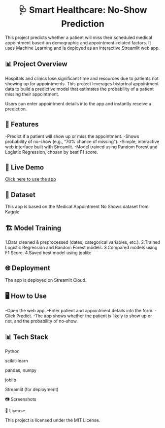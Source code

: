 <h1 align="center">🩺 <b>Smart Healthcare: No-Show Prediction</b></h1>
This project predicts whether a patient will miss their scheduled medical appointment based on demographic and appointment-related factors.
It uses Machine Learning and is deployed as an interactive Streamlit web app.

## 📊 **Project Overview**
Hospitals and clinics lose significant time and resources due to patients not showing up for appointments.
This project leverages historical appointment data to build a predictive model that estimates the probability of a patient missing their appointment.

Users can enter appointment details into the app and instantly receive a prediction.

## 🚀 **Features**
-Predict if a patient will show up or miss the appointment.
-Shows probability of no-show (e.g., “70% chance of missing”).
-Simple, interactive web interface built with Streamlit.
-Model trained using Random Forest and Logistic Regression, chosen by best F1 score.

## 🔗 **Live Demo**
[Click here to use the app](https://no-show-predictor.streamlit.app/)

## 🧠 **Dataset**
This app is based on the Medical Appointment No Shows dataset from Kaggle

## 🏗️ **Model Training**
1.Data cleaned & preprocessed (dates, categorical variables, etc.).
2.Trained Logistic Regression and Random Forest models.
3.Compared models using F1 Score.
4.Saved best model using joblib:

## 🌐 **Deployment**
The app is deployed on Streamlit Cloud.

## 🖥️ **How to Use**
-Open the web app.
-Enter patient and appointment details into the form.
-Click Predict.
-The app shows whether the patient is likely to show up or not, and the probability of no-show.

## 📊 **Tech Stack**

Python

scikit-learn

pandas, numpy

joblib

Streamlit (for deployment)

📷 Screenshots

📄 License

This project is licensed under the MIT License.
